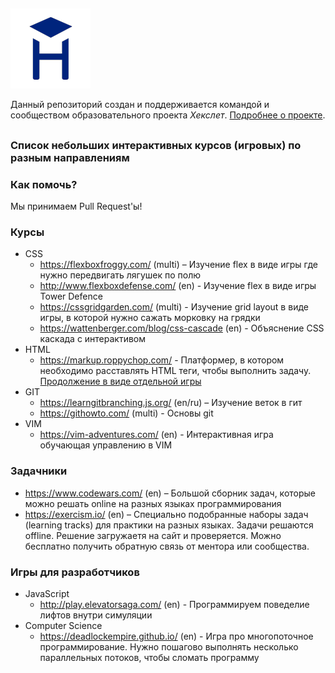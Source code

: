 ##
[![Hexlet Ltd. logo](https://raw.githubusercontent.com/Hexlet/hexletguides.github.io/master/images/hexlet_logo128.png)](https://ru.hexlet.io/pages/about?utm_source=github&utm_medium=link&utm_campaign=interactive-courses)

Данный репозиторий создан и поддерживается командой и сообществом образовательного проекта _Хекслет_. [Подробнее о проекте](https://ru.hexlet.io/pages/about?utm_source=github&utm_medium=link&utm_campaign=interactive-courses).
##

### Список небольших интерактивных курсов (игровых) по разным направлениям

### Как помочь?

Мы принимаем Pull Request'ы!


### Курсы 

* CSS
  * https://flexboxfroggy.com/ (multi) – Изучение flex в виде игры где нужно передвигать лягушек по полю
  * http://www.flexboxdefense.com/ (en) - Изучение flex в виде игры Tower Defence
  * https://cssgridgarden.com/ (multi) - Изучение grid layout в виде игры, в которой нужно сажать морковку на грядки
  * https://wattenberger.com/blog/css-cascade (en) - Объяснение CSS каскада с интерактивом 
* HTML
  * https://markup.roppychop.com/ - Платформер, в котором необходимо расставлять HTML теги, чтобы выполнить задачу. [Продолжение в виде отдельной игры](https://store.steampowered.com/app/502210/Super_Markup_Man/)
* GIT
  * https://learngitbranching.js.org/ (en/ru) – Изучение веток в гит
  * https://githowto.com/ (multi) - Основы git
* VIM
  * https://vim-adventures.com/ (en) - Интерактивная игра обучающая управлению в VIM


### Задачники

* https://www.codewars.com/ (en) – Большой сборник задач, которые можно решать online на разных языках программирования
* https://exercism.io/ (en) – Специально подобранные наборы задач (learning tracks) для практики на разных языках. Задачи решаются offline. Решение загружаетя на сайт и проверяется. Можно бесплатно получить обратную связь от ментора или сообщества. 


### Игры для разработчиков

* JavaScript
  * http://play.elevatorsaga.com/ (en) - Программируем поведелие лифтов внутри симуляции
* Computer Science
  * https://deadlockempire.github.io/ (en) - Игра про многопоточное программирование. Нужно пошагово выполнять несколько параллельных потоков, чтобы сломать программу

